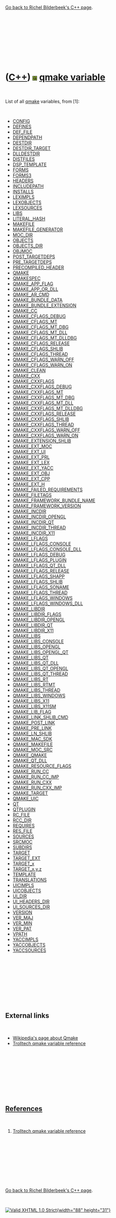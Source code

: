 

[Go back to Richel Bilderbeek's C++ page](Cpp.htm).

 

 

 

 

 

([C++](Cpp.htm)) ![Qt](PicQt.png) [qmake variable](CppQmakeVariable.htm)
========================================================================

 

List of all [qmake](CppQmake.htm) variables, from \[1\]:

 

-   [CONFIG](CppQmakeConfig.htm)
-   [DEFINES](CppQmakeDefines.htm)
-   [DEF\_FILE](CppQmakeDef_file.htm)
-   [DEPENDPATH](CppQmakeDependpath.htm)
-   [DESTDIR](CppQmakeDestdir.htm)
-   [DESTDIR\_TARGET](CppQmakeDestdir_target.htm)
-   [DLLDESTDIR](CppQmakeDlldestdir.htm)
-   [DISTFILES](CppQmakeDistfiles.htm)
-   [DSP\_TEMPLATE](CppQmakeDsp_template.htm)
-   [FORMS](CppQmakeForms.htm)
-   [FORMS3](CppQmakeForms3.htm)
-   [HEADERS](CppQmakeHeaders.htm)
-   [INCLUDEPATH](CppQmakeIncludepath.htm)
-   [INSTALLS](CppQmakeInstalls.htm)
-   [LEXIMPLS](CppQmakeLeximpls.htm)
-   [LEXOBJECTS](CppQmake.htm)
-   [LEXSOURCES](CppQmake.htm)
-   [LIBS](CppQmakeLibs.htm)
-   [LITERAL\_HASH](CppQmake.htm)
-   [MAKEFILE](CppQmake.htm)
-   [MAKEFILE\_GENERATOR](CppQmake.htm)
-   [MOC\_DIR](CppQmake.htm)
-   [OBJECTS](CppQmake.htm)
-   [OBJECTS\_DIR](CppQmake.htm)
-   [OBJMOC](CppQmake.htm)
-   [POST\_TARGETDEPS](CppQmake.htm)
-   [PRE\_TARGETDEPS](CppQmake.htm)
-   [PRECOMPILED\_HEADER](CppQmake.htm)
-   [QMAKE](CppQmake.htm)
-   [QMAKESPEC](CppQmake.htm)
-   [QMAKE\_APP\_FLAG](CppQmake.htm)
-   [QMAKE\_APP\_OR\_DLL](CppQmake.htm)
-   [QMAKE\_AR\_CMD](CppQmake.htm)
-   [QMAKE\_BUNDLE\_DATA](CppQmake.htm)
-   [QMAKE\_BUNDLE\_EXTENSION](CppQmake.htm)
-   [QMAKE\_CC](CppQmake.htm)
-   [QMAKE\_CFLAGS\_DEBUG](CppQmake.htm)
-   [QMAKE\_CFLAGS\_MT](CppQmake.htm)
-   [QMAKE\_CFLAGS\_MT\_DBG](CppQmake.htm)
-   [QMAKE\_CFLAGS\_MT\_DLL](CppQmake.htm)
-   [QMAKE\_CFLAGS\_MT\_DLLDBG](CppQmake.htm)
-   [QMAKE\_CFLAGS\_RELEASE](CppQmake.htm)
-   [QMAKE\_CFLAGS\_SHLIB](CppQmake.htm)
-   [QMAKE\_CFLAGS\_THREAD](CppQmake.htm)
-   [QMAKE\_CFLAGS\_WARN\_OFF](CppQmake.htm)
-   [QMAKE\_CFLAGS\_WARN\_ON](CppQmake.htm)
-   [QMAKE\_CLEAN](CppQmake.htm)
-   [QMAKE\_CXX](CppQmake.htm)
-   [QMAKE\_CXXFLAGS](CppQmakeQmake_cxxflags.htm)
-   [QMAKE\_CXXFLAGS\_DEBUG](CppQmake.htm)
-   [QMAKE\_CXXFLAGS\_MT](CppQmake.htm)
-   [QMAKE\_CXXFLAGS\_MT\_DBG](CppQmake.htm)
-   [QMAKE\_CXXFLAGS\_MT\_DLL](CppQmake.htm)
-   [QMAKE\_CXXFLAGS\_MT\_DLLDBG](CppQmake.htm)
-   [QMAKE\_CXXFLAGS\_RELEASE](CppQmake.htm)
-   [QMAKE\_CXXFLAGS\_SHLIB](CppQmake.htm)
-   [QMAKE\_CXXFLAGS\_THREAD](CppQmake.htm)
-   [QMAKE\_CXXFLAGS\_WARN\_OFF](CppQmake.htm)
-   [QMAKE\_CXXFLAGS\_WARN\_ON](CppQmake.htm)
-   [QMAKE\_EXTENSION\_SHLIB](CppQmake.htm)
-   [QMAKE\_EXT\_MOC](CppQmake.htm)
-   [QMAKE\_EXT\_UI](CppQmake.htm)
-   [QMAKE\_EXT\_PRL](CppQmake.htm)
-   [QMAKE\_EXT\_LEX](CppQmake.htm)
-   [QMAKE\_EXT\_YACC](CppQmake.htm)
-   [QMAKE\_EXT\_OBJ](CppQmake.htm)
-   [QMAKE\_EXT\_CPP](CppQmake.htm)
-   [QMAKE\_EXT\_H](CppQmake.htm)
-   [QMAKE\_FAILED\_REQUIREMENTS](CppQmake.htm)
-   [QMAKE\_FILETAGS](CppQmake.htm)
-   [QMAKE\_FRAMEWORK\_BUNDLE\_NAME](CppQmake.htm)
-   [QMAKE\_FRAMEWORK\_VERSION](CppQmake.htm)
-   [QMAKE\_INCDIR](CppQmake.htm)
-   [QMAKE\_INCDIR\_OPENGL](CppQmake.htm)
-   [QMAKE\_INCDIR\_QT](CppQmake.htm)
-   [QMAKE\_INCDIR\_THREAD](CppQmake.htm)
-   [QMAKE\_INCDIR\_X11](CppQmake.htm)
-   [QMAKE\_LFLAGS](CppQmake.htm)
-   [QMAKE\_LFLAGS\_CONSOLE](CppQmake.htm)
-   [QMAKE\_LFLAGS\_CONSOLE\_DLL](CppQmake.htm)
-   [QMAKE\_LFLAGS\_DEBUG](CppQmake.htm)
-   [QMAKE\_LFLAGS\_PLUGIN](CppQmake.htm)
-   [QMAKE\_LFLAGS\_QT\_DLL](CppQmake.htm)
-   [QMAKE\_LFLAGS\_RELEASE](CppQmake.htm)
-   [QMAKE\_LFLAGS\_SHAPP](CppQmake.htm)
-   [QMAKE\_LFLAGS\_SHLIB](CppQmake.htm)
-   [QMAKE\_LFLAGS\_SONAME](CppQmake.htm)
-   [QMAKE\_LFLAGS\_THREAD](CppQmake.htm)
-   [QMAKE\_LFLAGS\_WINDOWS](CppQmake.htm)
-   [QMAKE\_LFLAGS\_WINDOWS\_DLL](CppQmake.htm)
-   [QMAKE\_LIBDIR](CppQmake.htm)
-   [QMAKE\_LIBDIR\_FLAGS](CppQmake.htm)
-   [QMAKE\_LIBDIR\_OPENGL](CppQmake.htm)
-   [QMAKE\_LIBDIR\_QT](CppQmake.htm)
-   [QMAKE\_LIBDIR\_X11](CppQmake.htm)
-   [QMAKE\_LIBS](CppQmake.htm)
-   [QMAKE\_LIBS\_CONSOLE](CppQmake.htm)
-   [QMAKE\_LIBS\_OPENGL](CppQmake.htm)
-   [QMAKE\_LIBS\_OPENGL\_QT](CppQmake.htm)
-   [QMAKE\_LIBS\_QT](CppQmake.htm)
-   [QMAKE\_LIBS\_QT\_DLL](CppQmake.htm)
-   [QMAKE\_LIBS\_QT\_OPENGL](CppQmake.htm)
-   [QMAKE\_LIBS\_QT\_THREAD](CppQmake.htm)
-   [QMAKE\_LIBS\_RT](CppQmake.htm)
-   [QMAKE\_LIBS\_RTMT](CppQmake.htm)
-   [QMAKE\_LIBS\_THREAD](CppQmake.htm)
-   [QMAKE\_LIBS\_WINDOWS](CppQmake.htm)
-   [QMAKE\_LIBS\_X11](CppQmake.htm)
-   [QMAKE\_LIBS\_X11SM](CppQmake.htm)
-   [QMAKE\_LIB\_FLAG](CppQmake.htm)
-   [QMAKE\_LINK\_SHLIB\_CMD](CppQmake.htm)
-   [QMAKE\_POST\_LINK](CppQmake.htm)
-   [QMAKE\_PRE\_LINK](CppQmake.htm)
-   [QMAKE\_LN\_SHLIB](CppQmake.htm)
-   [QMAKE\_MAC\_SDK](CppQmake.htm)
-   [QMAKE\_MAKEFILE](CppQmake.htm)
-   [QMAKE\_MOC\_SRC](CppQmake.htm)
-   [QMAKE\_QMAKE](CppQmake.htm)
-   [QMAKE\_QT\_DLL](CppQmake.htm)
-   [QMAKE\_RESOURCE\_FLAGS](CppQmake.htm)
-   [QMAKE\_RUN\_CC](CppQmake.htm)
-   [QMAKE\_RUN\_CC\_IMP](CppQmake.htm)
-   [QMAKE\_RUN\_CXX](CppQmake.htm)
-   [QMAKE\_RUN\_CXX\_IMP](CppQmake.htm)
-   [QMAKE\_TARGET](CppQmake.htm)
-   [QMAKE\_UIC](CppQmake.htm)
-   [QT](CppQmakeQt.htm)
-   [QTPLUGIN](CppQmake.htm)
-   [RC\_FILE](CppQmake.htm)
-   [RCC\_DIR](CppQmake.htm)
-   [REQUIRES](CppQmake.htm)
-   [RES\_FILE](CppQmake.htm)
-   [SOURCES](CppQmakeSources.htm)
-   [SRCMOC](CppQmake.htm)
-   [SUBDIRS](CppQmake.htm)
-   [TARGET](CppQmakeTarget.htm)
-   [TARGET\_EXT](CppQmake.htm)
-   [TARGET\_x](CppQmake.htm)
-   [TARGET\_x.y.z](CppQmake.htm)
-   [TEMPLATE](CppQmakeTemplate.htm)
-   [TRANSLATIONS](CppQmake.htm)
-   [UICIMPLS](CppQmake.htm)
-   [UICOBJECTS](CppQmake.htm)
-   [UI\_DIR](CppQmake.htm)
-   [UI\_HEADERS\_DIR](CppQmake.htm)
-   [UI\_SOURCES\_DIR](CppQmake.htm)
-   [VERSION](CppQmake.htm)
-   [VER\_MAJ](CppQmake.htm)
-   [VER\_MIN](CppQmake.htm)
-   [VER\_PAT](CppQmake.htm)
-   [VPATH](CppQmake.htm)
-   [YACCIMPLS](CppQmake.htm)
-   [YACCOBJECTS](CppQmake.htm)
-   [YACCSOURCES](CppQmake.htm)

 

 

 

 

 

External links
--------------

 

-   [Wikipedia's page about Qmake](http://en.wikipedia.org/wiki/Qmake)
-   [Trolltech qmake variable
    reference](http://docs.huihoo.com/qt/4.2/qmake-variable-reference.html)

 

 

 

 

 

[References](CppReferences.htm)
-------------------------------

 

1.  [Trolltech qmake variable
    reference](http://doc.trolltech.com/4.2/qmake-variable-reference.html)

 

 

 

 

 

[Go back to Richel Bilderbeek's C++ page](Cpp.htm).



 

[![Valid XHTML 1.0 Strict](valid-xhtml10.png){width="88"
height="31"}](http://validator.w3.org/check?uri=referer)
